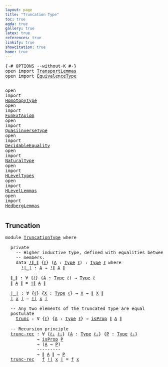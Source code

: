 ```yaml
---
layout: page
title: "Truncation Type"
toc: true
agda: true
gallery: true
latex: true
references: true
linkify: true
showcitation: true
home: true
---
```


<div class="hide" >
<pre class="Agda">
<a id="189" class="Symbol">{-#</a> <a id="193" class="Keyword">OPTIONS</a> <a id="201" class="Pragma">--without-K</a> <a id="213" class="Symbol">#-}</a>
<a id="217" class="Keyword">open</a> <a id="222" class="Keyword">import</a> <a id="229" href="TransportLemmas.html" class="Module">TransportLemmas</a>
<a id="245" class="Keyword">open</a> <a id="250" class="Keyword">import</a> <a id="257" href="EquivalenceType.html" class="Module">EquivalenceType</a>

<a id="274" class="Keyword">open</a> <a id="279" class="Keyword">import</a> <a id="286" href="HomotopyType.html" class="Module">HomotopyType</a>
<a id="299" class="Keyword">open</a> <a id="304" class="Keyword">import</a> <a id="311" href="FunExtAxiom.html" class="Module">FunExtAxiom</a>
<a id="323" class="Keyword">open</a> <a id="328" class="Keyword">import</a> <a id="335" href="QuasiinverseType.html" class="Module">QuasiinverseType</a>
<a id="352" class="Keyword">open</a> <a id="357" class="Keyword">import</a> <a id="364" href="DecidableEquality.html" class="Module">DecidableEquality</a>
<a id="382" class="Keyword">open</a> <a id="387" class="Keyword">import</a> <a id="394" href="NaturalType.html" class="Module">NaturalType</a>
<a id="406" class="Keyword">open</a> <a id="411" class="Keyword">import</a> <a id="418" href="HLevelTypes.html" class="Module">HLevelTypes</a>
<a id="430" class="Keyword">open</a> <a id="435" class="Keyword">import</a> <a id="442" href="HLevelLemmas.html" class="Module">HLevelLemmas</a>
<a id="455" class="Keyword">open</a> <a id="460" class="Keyword">import</a> <a id="467" href="HedbergLemmas.html" class="Module">HedbergLemmas</a>
</pre>
</div>


## Truncation

<pre class="Agda">
<a id="529" class="Keyword">module</a> <a id="536" href="TruncationType.html" class="Module">TruncationType</a> <a id="551" class="Keyword">where</a>

  <a id="560" class="Keyword">private</a>
    <a id="572" class="Comment">-- Higher inductive type, defined with equalities between any two</a>
    <a id="642" class="Comment">-- members.</a>
    <a id="658" class="Keyword">data</a> <a id="!∥_∥"></a><a id="663" href="TruncationType.html#663" class="Datatype Operator">!∥_∥</a> <a id="668" class="Symbol">{</a><a id="669" href="TruncationType.html#669" class="Bound">ℓ</a><a id="670" class="Symbol">}</a> <a id="672" class="Symbol">(</a><a id="673" href="TruncationType.html#673" class="Bound">A</a> <a id="675" class="Symbol">:</a> <a id="677" href="Intro.html#1593" class="Function">Type</a> <a id="682" href="TruncationType.html#669" class="Bound">ℓ</a><a id="683" class="Symbol">)</a> <a id="685" class="Symbol">:</a> <a id="687" href="Intro.html#1593" class="Function">Type</a> <a id="692" href="TruncationType.html#669" class="Bound">ℓ</a> <a id="694" class="Keyword">where</a>
      <a id="!∥_∥.!∣_∣"></a><a id="706" href="TruncationType.html#706" class="InductiveConstructor Operator">!∣_∣</a> <a id="711" class="Symbol">:</a> <a id="713" href="TruncationType.html#673" class="Bound">A</a> <a id="715" class="Symbol">→</a> <a id="717" href="TruncationType.html#663" class="Datatype Operator">!∥</a> <a id="720" href="TruncationType.html#673" class="Bound">A</a> <a id="722" href="TruncationType.html#663" class="Datatype Operator">∥</a>

  <a id="∥_∥"></a><a id="727" href="TruncationType.html#727" class="Function Operator">∥_∥</a> <a id="731" class="Symbol">:</a> <a id="733" class="Symbol">∀</a> <a id="735" class="Symbol">{</a><a id="736" href="TruncationType.html#736" class="Bound">ℓ</a><a id="737" class="Symbol">}</a> <a id="739" class="Symbol">(</a><a id="740" href="TruncationType.html#740" class="Bound">A</a> <a id="742" class="Symbol">:</a> <a id="744" href="Intro.html#1593" class="Function">Type</a> <a id="749" href="TruncationType.html#736" class="Bound">ℓ</a><a id="750" class="Symbol">)</a> <a id="752" class="Symbol">→</a> <a id="754" href="Intro.html#1593" class="Function">Type</a> <a id="759" href="TruncationType.html#736" class="Bound">ℓ</a>
  <a id="763" href="TruncationType.html#727" class="Function Operator">∥</a> <a id="765" href="TruncationType.html#765" class="Bound">A</a> <a id="767" href="TruncationType.html#727" class="Function Operator">∥</a> <a id="769" class="Symbol">=</a> <a id="771" href="TruncationType.html#663" class="Datatype Operator">!∥</a> <a id="774" href="TruncationType.html#765" class="Bound">A</a> <a id="776" href="TruncationType.html#663" class="Datatype Operator">∥</a>

  <a id="∣_∣"></a><a id="781" href="TruncationType.html#781" class="Function Operator">∣_∣</a> <a id="785" class="Symbol">:</a> <a id="787" class="Symbol">∀</a> <a id="789" class="Symbol">{</a><a id="790" href="TruncationType.html#790" class="Bound">ℓ</a><a id="791" class="Symbol">}</a> <a id="793" class="Symbol">{</a><a id="794" href="TruncationType.html#794" class="Bound">X</a> <a id="796" class="Symbol">:</a> <a id="798" href="Intro.html#1593" class="Function">Type</a> <a id="803" href="TruncationType.html#790" class="Bound">ℓ</a><a id="804" class="Symbol">}</a> <a id="806" class="Symbol">→</a> <a id="808" href="TruncationType.html#794" class="Bound">X</a> <a id="810" class="Symbol">→</a> <a id="812" href="TruncationType.html#727" class="Function Operator">∥</a> <a id="814" href="TruncationType.html#794" class="Bound">X</a> <a id="816" href="TruncationType.html#727" class="Function Operator">∥</a>
  <a id="820" href="TruncationType.html#781" class="Function Operator">∣</a> <a id="822" href="TruncationType.html#822" class="Bound">x</a> <a id="824" href="TruncationType.html#781" class="Function Operator">∣</a> <a id="826" class="Symbol">=</a> <a id="828" href="TruncationType.html#706" class="InductiveConstructor Operator">!∣</a> <a id="831" href="TruncationType.html#822" class="Bound">x</a> <a id="833" href="TruncationType.html#706" class="InductiveConstructor Operator">∣</a>

  <a id="838" class="Comment">-- Any two elements of the truncated type are equal</a>
  <a id="892" class="Keyword">postulate</a>
    <a id="trunc"></a><a id="906" href="TruncationType.html#906" class="Postulate">trunc</a> <a id="912" class="Symbol">:</a> <a id="914" class="Symbol">∀</a> <a id="916" class="Symbol">{</a><a id="917" href="TruncationType.html#917" class="Bound">ℓ</a><a id="918" class="Symbol">}</a> <a id="920" class="Symbol">{</a><a id="921" href="TruncationType.html#921" class="Bound">A</a> <a id="923" class="Symbol">:</a> <a id="925" href="Intro.html#1593" class="Function">Type</a> <a id="930" href="TruncationType.html#917" class="Bound">ℓ</a><a id="931" class="Symbol">}</a> <a id="933" class="Symbol">→</a> <a id="935" href="HLevelTypes.html#757" class="Function">isProp</a> <a id="942" href="TruncationType.html#727" class="Function Operator">∥</a> <a id="944" href="TruncationType.html#921" class="Bound">A</a> <a id="946" href="TruncationType.html#727" class="Function Operator">∥</a>

  <a id="951" class="Comment">-- Recursion principle</a>
  <a id="trunc-rec"></a><a id="976" href="TruncationType.html#976" class="Function">trunc-rec</a> <a id="986" class="Symbol">:</a> <a id="988" class="Symbol">∀</a> <a id="990" class="Symbol">{</a><a id="991" href="TruncationType.html#991" class="Bound">ℓᵢ</a> <a id="994" href="TruncationType.html#994" class="Bound">ℓⱼ</a><a id="996" class="Symbol">}</a> <a id="998" class="Symbol">{</a><a id="999" href="TruncationType.html#999" class="Bound">A</a> <a id="1001" class="Symbol">:</a> <a id="1003" href="Intro.html#1593" class="Function">Type</a> <a id="1008" href="TruncationType.html#991" class="Bound">ℓᵢ</a><a id="1010" class="Symbol">}</a> <a id="1012" class="Symbol">{</a><a id="1013" href="TruncationType.html#1013" class="Bound">P</a> <a id="1015" class="Symbol">:</a> <a id="1017" href="Intro.html#1593" class="Function">Type</a> <a id="1022" href="TruncationType.html#994" class="Bound">ℓⱼ</a><a id="1024" class="Symbol">}</a>
            <a id="1038" class="Symbol">→</a> <a id="1040" href="HLevelTypes.html#757" class="Function">isProp</a> <a id="1047" href="TruncationType.html#1013" class="Bound">P</a>
            <a id="1061" class="Symbol">→</a> <a id="1063" class="Symbol">(</a><a id="1064" href="TruncationType.html#999" class="Bound">A</a> <a id="1066" class="Symbol">→</a> <a id="1068" href="TruncationType.html#1013" class="Bound">P</a><a id="1069" class="Symbol">)</a>
            <a id="1083" class="Comment">---------</a>
            <a id="1105" class="Symbol">→</a> <a id="1107" href="TruncationType.html#727" class="Function Operator">∥</a> <a id="1109" href="TruncationType.html#999" class="Bound">A</a> <a id="1111" href="TruncationType.html#727" class="Function Operator">∥</a> <a id="1113" class="Symbol">→</a> <a id="1115" href="TruncationType.html#1013" class="Bound">P</a>
  <a id="1119" href="TruncationType.html#976" class="Function">trunc-rec</a> <a id="1129" class="Symbol">_</a> <a id="1131" href="TruncationType.html#1131" class="Bound">f</a> <a id="1133" href="TruncationType.html#706" class="InductiveConstructor Operator">!∣</a> <a id="1136" href="TruncationType.html#1136" class="Bound">x</a> <a id="1138" href="TruncationType.html#706" class="InductiveConstructor Operator">∣</a> <a id="1140" class="Symbol">=</a> <a id="1142" href="TruncationType.html#1131" class="Bound">f</a> <a id="1144" href="TruncationType.html#1136" class="Bound">x</a>
</pre>
